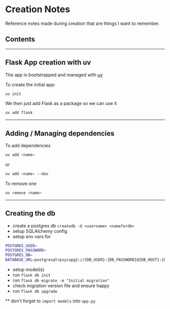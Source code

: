# Creation Notes
Reference notes made during creation that are things I want to remember.

## Contents






----

## Flask App creation with uv

The app is bootstrapped and managed with [uv](https://docs.astral.sh/uv/guides/projects/#creating-a-new-project)

To create the initial app:
```bash
uv init
```

We then just add Flask as a package so we can use it
```bash
uv add flask
```

---

## Adding / Managing dependencies

To add dependencies

```bash
uv add <name>
```
or
```bash
uv add <name> --dev
```

To remove one
```bash
uv remove <name>
```

----

## Creating the db

- create a postgres db `createdb -U <username> <namefordb>`
- setup SQLAlchemy config 
- setup env vars for 
```bash
POSTGRES_USER=
POSTGRES_PASSWORD=
POSTGRES_DB=
DATABASE_URL=postgresql+psycopg2://{DB_USER}:{DB_PASSWORD}@{DB_HOST}:{DB_PORT}/{DB_NAME}"
```
- setup model(s)
- run `flask db init`
- run `flask db migrate -m "Initial migration"`
- check migration version file and ensure happy
- run `flask db upgrade`

** don't forget to `import models` into `app.py`
